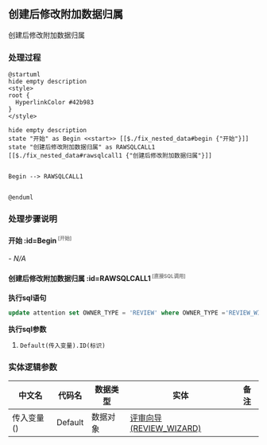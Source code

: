 ## 创建后修改附加数据归属 <!-- {docsify-ignore-all} -->

   创建后修改附加数据归属

### 处理过程

```plantuml
@startuml
hide empty description
<style>
root {
  HyperlinkColor #42b983
}
</style>

hide empty description
state "开始" as Begin <<start>> [[$./fix_nested_data#begin {"开始"}]]
state "创建后修改附加数据归属" as RAWSQLCALL1  [[$./fix_nested_data#rawsqlcall1 {"创建后修改附加数据归属"}]]


Begin --> RAWSQLCALL1


@enduml
```


### 处理步骤说明

#### 开始 :id=Begin<sup class="footnote-symbol"> <font color=gray size=1>[开始]</font></sup>



*- N/A*
#### 创建后修改附加数据归属 :id=RAWSQLCALL1<sup class="footnote-symbol"> <font color=gray size=1>[直接SQL调用]</font></sup>



<p class="panel-title"><b>执行sql语句</b></p>

```sql
update attention set OWNER_TYPE = 'REVIEW' where OWNER_TYPE ='REVIEW_WIZARD' AND OWNER_ID = ?

```

<p class="panel-title"><b>执行sql参数</b></p>

1. `Default(传入变量).ID(标识)`




### 实体逻辑参数

|    中文名   |    代码名    |  数据类型    |  实体   |备注 |
| --------| --------| -------- | -------- | --------   |
|传入变量(<i class="fa fa-check"/></i>)|Default|数据对象|[评审向导(REVIEW_WIZARD)](module/TestMgmt/review_wizard.md)||
